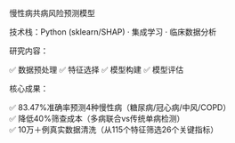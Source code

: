慢性病共病风险预测模型

技术栈：Python (sklearn/SHAP) · 集成学习 · 临床数据分析  

研究内容：

✅ 数据预处理
✅ 特征选择
✅ 模型构建
✅ 模型评估

核心成果：

✅ 83.47%准确率预测4种慢性病（糖尿病/冠心病/中风/COPD）  
✅ 降低40%筛查成本（多病联合vs传统单病检测）  
✅ 10万＋例真实数据清洗（从115个特征筛选26个关键指标）  
